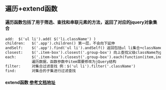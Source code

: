 ## 遍历+extend函数
#### 遍历函数包括了用于筛选、查找和串联元素的方法，返回了对应的jquery对象集合
````html
add:  $('ul li').add( $('li.className') )
children:   $('.app').children() 第一层，不会向下延伸
andSelf:    $('.app').find('ul li').andSelf() 返回包括ul li集合+className=app的集合
closest:    $('.item-box').closest('.group-box') 向上查找父级className为group-box的集合
each:       $('.item-box').closest('.group-box').each(function(item,index){$(item).addClass("className")}); 
            遍历数据，函数参数中item需要修改为jQuery结构
filter:     对集合过滤查找 例：$('ul li').filter('.className')
find:       对集合的子集进行过滤查找
````
#### extend函数 [参考文档地址](http://www.cnblogs.com/RascallySnake/archive/2010/05/07/1729563.html)
